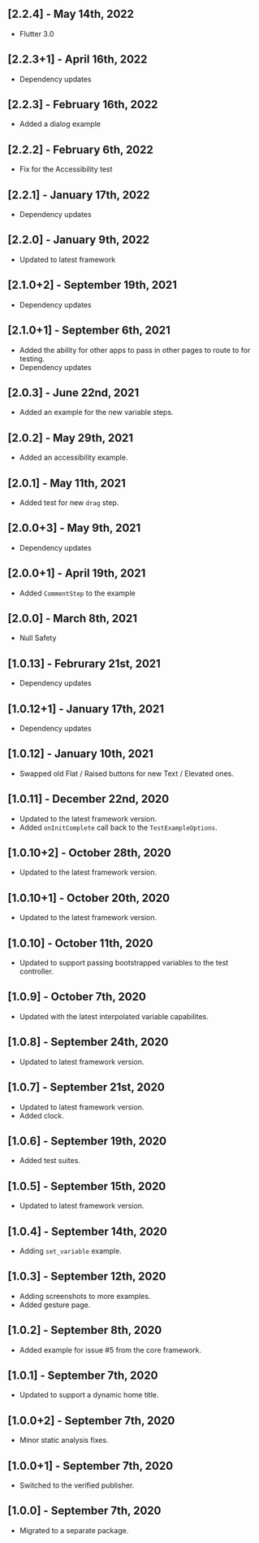 ## [2.2.4] - May 14th, 2022

* Flutter 3.0


## [2.2.3+1] - April 16th, 2022

* Dependency updates


## [2.2.3] - February 16th, 2022

* Added a dialog example


## [2.2.2] - February 6th, 2022

* Fix for the Accessibility test


## [2.2.1] - January 17th, 2022

* Dependency updates


## [2.2.0] - January 9th, 2022

* Updated to latest framework


## [2.1.0+2] - September 19th, 2021

* Dependency updates


## [2.1.0+1] - September 6th, 2021

* Added the ability for other apps to pass in other pages to route to for testing.
* Dependency updates


## [2.0.3] - June 22nd, 2021

* Added an example for the new variable steps.


## [2.0.2] - May 29th, 2021

* Added an accessibility example.


## [2.0.1] - May 11th, 2021

* Added test for new `drag` step.


## [2.0.0+3] - May 9th, 2021

* Dependency updates


## [2.0.0+1] - April 19th, 2021

* Added `CommentStep` to the example


## [2.0.0] - March 8th, 2021

* Null Safety


## [1.0.13] - Februrary 21st, 2021

* Dependency updates


## [1.0.12+1] - January 17th, 2021

* Dependency updates


## [1.0.12] - January 10th, 2021

* Swapped old Flat / Raised buttons for new Text / Elevated ones.


## [1.0.11] - December 22nd, 2020

* Updated to the latest framework version.
* Added `onInitComplete` call back to the `TestExampleOptions`.


## [1.0.10+2] - October 28th, 2020

* Updated to the latest framework version.


## [1.0.10+1] - October 20th, 2020

* Updated to the latest framework version.


## [1.0.10] - October 11th, 2020

* Updated to support passing bootstrapped variables to the test controller.


## [1.0.9] - October 7th, 2020

* Updated with the latest interpolated variable capabilites.


## [1.0.8] - September 24th, 2020

* Updated to latest framework version.


## [1.0.7] - September 21st, 2020

* Updated to latest framework version.
* Added clock.


## [1.0.6] - September 19th, 2020

* Added test suites.


## [1.0.5] - September 15th, 2020

* Updated to latest framework version.


## [1.0.4] - September 14th, 2020

* Adding `set_variable` example.


## [1.0.3] - September 12th, 2020

* Adding screenshots to more examples.
* Added gesture page.


## [1.0.2] - September 8th, 2020

* Added example for issue #5 from the core framework.


## [1.0.1] - September 7th, 2020

* Updated to support a dynamic home title.


## [1.0.0+2] - September 7th, 2020

* Minor static analysis fixes.


## [1.0.0+1] - September 7th, 2020

* Switched to the verified publisher.


## [1.0.0] - September 7th, 2020

* Migrated to a separate package.
